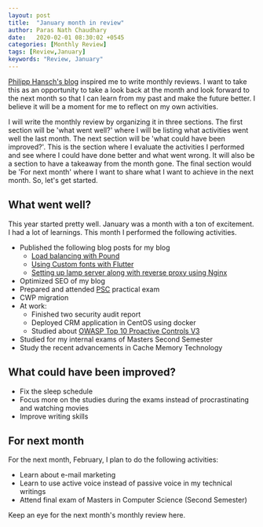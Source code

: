 ```yaml
---
layout: post
title:  "January month in review"
author: Paras Nath Chaudhary
date:   2020-02-01 08:30:02 +0545
categories: [Monthly Review]
tags: [Review,January]
keywords: "Review, January"
---
```

[Philipp Hansch's blog](https://phansch.net/) inspired me to write monthly reviews. I want to take this as an opportunity to take a look back at the month and look forward to the next month so that I can learn from my past and make the future better. I believe it will be a moment for me to reflect on my own activities. 

I will write the monthly review by organizing it in three sections. The first section will be 'what went well?' where I will be listing what activities went well the last month. The next section will be 'what could have been improved?'. This is the section where I evaluate the activities I performed and see where I could have done better and what went wrong. It will also be a section to have a takeaway from the month gone. The final section would be 'For next month' where I want to share what I want to achieve in the next month. So, let's get started.

## What went well?
This year started pretty well. January was a month with a ton of excitement. I had a lot of learnings. This month I performed the following activities.  
* Published the following blog posts for my blog
    * [Load balancing with Pound](https://parasnath.com.np/blog/load-balancing-with-pound/)
    * [Using Custom fonts with Flutter](https://parasnath.com.np/blog/)
    * [Setting up lamp server along with reverse proxy using Nginx](https://parasnath.com.np)
* Optimized SEO of my blog
* Prepared and attended [PSC](http://psc.gov.np/) practical exam
* CWP migration
* At work:
    * Finished two security audit report
    * Deployed CRM application in CentOS using docker
    * Studied about [OWASP Top 10 Proactive Controls V3](https://www.owasp.org/images/b/bc/OWASP_Top_10_Proactive_Controls_V3.pdf) 
* Studied for my internal exams of Masters Second Semester
* Study the recent advancements in Cache Memory Technology

## What could have been improved?
* Fix the sleep schedule
* Focus more on the studies during the exams instead of procrastinating and watching movies
* Improve writing skills

## For next month
For the next month, February, I plan to do the following activities:  
* Learn about e-mail marketing
* Learn to use active voice instead of passive voice in my technical writings
* Attend final exam of Masters in Computer Science (Second Semester)

Keep an eye for the next month's monthly review here.

